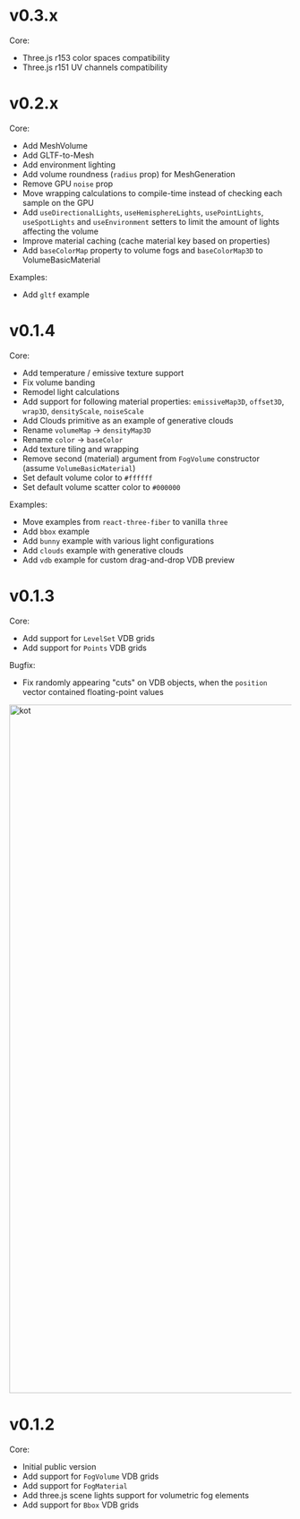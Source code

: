 # v0.3.x

Core:

- Three.js r153 color spaces compatibility
- Three.js r151 UV channels compatibility

# v0.2.x

Core:

- Add MeshVolume
- Add GLTF-to-Mesh
- Add environment lighting
- Add volume roundness (`radius` prop) for MeshGeneration
- Remove GPU `noise` prop
- Move wrapping calculations to compile-time instead of checking each sample on the GPU
- Add `useDirectionalLights`, `useHemisphereLights`, `usePointLights`, `useSpotLights` and `useEnvironment` setters to limit the amount of lights affecting the volume
- Improve material caching (cache material key based on properties)
- Add `baseColorMap` property to volume fogs and `baseColorMap3D` to VolumeBasicMaterial

Examples:

- Add `gltf` example

# v0.1.4

Core:

- Add temperature / emissive texture support
- Fix volume banding
- Remodel light calculations
- Add support for following material properties: `emissiveMap3D`, `offset3D`, `wrap3D`, `densityScale`, `noiseScale`
- Add Clouds primitive as an example of generative clouds
- Rename `volumeMap` -> `densityMap3D`
- Rename `color` -> `baseColor`
- Add texture tiling and wrapping
- Remove second (material) argument from `FogVolume` constructor (assume `VolumeBasicMaterial`)
- Set default volume color to `#ffffff`
- Set default volume scatter color to `#000000`

Examples:

- Move examples from `react-three-fiber` to vanilla `three`
- Add `bbox` example
- Add `bunny` example with various light configurations
- Add `clouds` example with generative clouds
- Add `vdb` example for custom drag-and-drop VDB preview

# v0.1.3

Core:

- Add support for `LevelSet` VDB grids
- Add support for `Points` VDB grids

Bugfix:

- Fix randomly appearing "cuts" on VDB objects, when the `position` vector contained floating-point values

<img width="1230" alt="kot" src="https://user-images.githubusercontent.com/9549760/201450565-cb368a13-da04-4436-90de-0a4fb1a5de56.png">

# v0.1.2

Core:

- Initial public version
- Add support for `FogVolume` VDB grids
- Add support for `FogMaterial`
- Add three.js scene lights support for volumetric fog elements
- Add support for `Bbox` VDB grids
